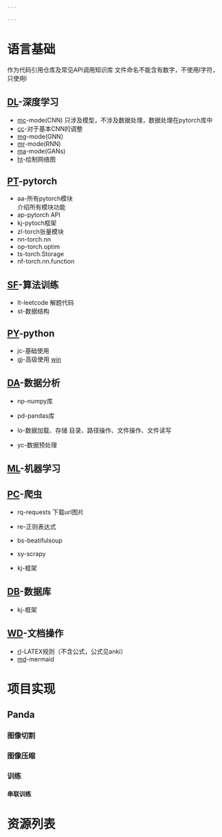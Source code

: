 ```yaml
---

---
```


<script src="ut.js" type="text/javascript"></script>

# 语言基础

作为代码引用仓库及常见API调用知识库
文件命名不能含有数字，不使用I字符，只使用l

## [DL](/Users/xtj2020/Documents/code/xtj2020.github.io/toolbox/DL)-深度学习

- [mc](https://xtj2020.github.io/toolbox/DL/mc.html)-mode(CNN)
  只涉及模型，不涉及数据处理，数据处理在pytorch库中
- [cc](https://xtj2020.github.io/toolbox/DL/cc.html)-对于基本CNN的调整
- [mg](https://xtj2020.github.io/toolbox/DL/mg.html)-mode(GNN)
- [mr](https://xtj2020.github.io/toolbox/DL/mr.html)-mode(RNN)
- [ma](https://xtj2020.github.io/toolbox/DL/ma.html)-mode(GANs)
- [ht](https://xtj2020.github.io/toolbox/DL/ht.html)-绘制网络图

## [PT](/Users/xtj2020/Documents/code/xtj2020.github.io/toolbox/PT)-pytorch

- aa-所有pytorch模块   
  介绍所有模块功能
- ap-pytorch API
- kj-pytoch框架
- zl-torch张量模块
- nn-torch.nn
- op-torch.optim
- ts-torch.Storage
- nf-torch.nn.function

## [SF](/Users/xtj2020/Documents/code/xtj2020.github.io/toolbox/SF)-算法训练

- lt-leetcode
  解题代码
- st-数据结构

## [PY](/Users/xtj2020/Documents/code/xtj2020.github.io/toolbox/PY)-python

- jc-基础使用
- [gj](https://xtj2020.github.io/toolbox/PY/gj.html)-高级使用
  [win](.//toolbox/PY/gj.md)

## [DA](/Users/xtj2020/Documents/code/xtj2020.github.io/toolbox/DA)-数据分析

- np-numpy库
- pd-pandas库
- lo-数据加载、存储
  目录、路径操作、文件操作、文件读写

- yc-数据预处理

## [ML](/Users/xtj2020/Documents/code/xtj2020.github.io/toolbox/ML)-机器学习

## [PC](/Users/xtj2020/Documents/code/xtj2020.github.io/toolbox/PC)-爬虫

- rq-requests
  下载url图片
- re-正则表达式
- bs-beatifulsoup
- sy-scrapy

- kj-框架

## [DB](/Users/xtj2020/Documents/code/xtj2020.github.io/toolbox/DB)-数据库

- kj-框架

## [WD](/Users/xtj2020/Documents/code/xtj2020.github.io/toolbox/WD)-文档操作

- [rl](https://xtj2020.github.io/toolbox/wd/rl.html)-LATEX规则（不含公式，公式见anki）
- [md](https://xtj2020.github.io/toolbox/wd/md.html)-mermaid

# 项目实现

## Panda

### 图像切割

### 图像压缩

### 训练

#### 串联训练

# 资源列表

[1]: G:\Mirror\Works\LaTeX\LaTeXIn24Hours.pdf
[2]: https://zh.wikipedia.org/wiki/Help:%E6%95%B0%E5%AD%A6%E5%85%AC%E5%BC%8F